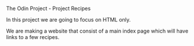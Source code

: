 The Odin Project - Project Recipes

In this project we are going to focus on HTML only.

We are making a website that consist of a main index page which will have links to a few recipes.